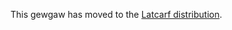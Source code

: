 This gewgaw has moved to the [Latcarf distribution](https://catseye.tc/distribution/Latcarf_distribution).

